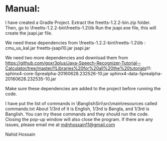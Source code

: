 # Manual:
I have created a Gradle Project.
Extract the freetts-1.2.2-bin.zip folder.
Then, go to \freetts-1.2.2-bin\freetts-1.2\lib
Run the jsapi.exe file, this will create the jsapi.jar file.

We need these dependencies from \freetts-1.2.2-bin\freetts-1.2\lib :
cmu_us_kal.jar
freetts-jsapi10.jar
jsapi.jar

We need two more dependencies and download them from https://github.com/goxr3plus/Java-Speech-Recognizer-Tutorial--Calculator/tree/master/!!Libraries%20for%20all%20the%20tutorials!!!:
sphinx4-core-5prealpha-20160628.232526-10.jar
sphinx4-data-5prealpha-20160628.232535-10.jar

Make sure these dependencies are added to the project before running the code.

I have put the list of commands in \BanglishSiri\src\main\resources called commands.txt
About 1/3rd of it is English, 1/3rd is Bangla, and 1/3rd is Banglish.
You can try these commands and they should run the code.
Closing the pop-up window will also close the program.
If there are any issues, please email me at mdnhossain11@gmail.com

Nahid Hossain
